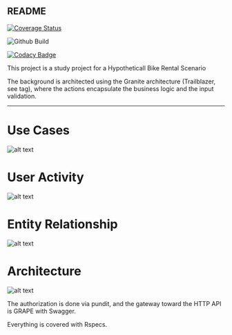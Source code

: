  README
--------

[![Coverage Status](https://coveralls.io/repos/github/orbanbotond/ReactBikes/badge.svg?branch=master)](https://coveralls.io/github/orbanbotond/ReactBikes?branch=master)

![Github Build](https://github.com/orbanbotond/ReactBikes/actions/workflows/main.yml/badge.svg)

[![Codacy Badge](https://api.codacy.com/project/badge/Grade/7ca05ca537e84d9f8273eeb15ab245c8)](https://www.codacy.com/manual/orbanbotond/ReactBikes?utm_source=github.com&amp;utm_medium=referral&amp;utm_content=orbanbotond/ReactBikes&amp;utm_campaign=Badge_Grade)

This project is a study project for a Hypotheticall Bike Rental Scenario

The background is architected using the Granite architecture (Trailblazer, see tag), where the actions encapsulate the business logic and the input validation.

---
 Use Cases
==========

![alt text](http://www.plantuml.com/plantuml/proxy?cache=no&src=https://raw.githubusercontent.com/orbanbotond/ReactBikes/add-diagrams/diagrams/use_cases.puml)

User Activity
=============
![alt text](http://www.plantuml.com/plantuml/proxy?cache=no&src=https://raw.githubusercontent.com/orbanbotond/ReactBikes/add-diagrams/diagrams/user_activity.puml)

Entity Relationship
=============
![alt text](http://www.plantuml.com/plantuml/proxy?cache=no&src=https://raw.githubusercontent.com/orbanbotond/ReactBikes/add-diagrams/diagrams/entity_relationship.puml)

Architecture
=============
![alt text](http://www.plantuml.com/plantuml/proxy?cache=no&src=https://raw.githubusercontent.com/orbanbotond/ReactBikes/add-diagrams/diagrams/Architecture.puml)



The authorization is done via pundit, and the gateway toward the HTTP API is GRAPE with Swagger.

Everything is covered with Rspecs.
